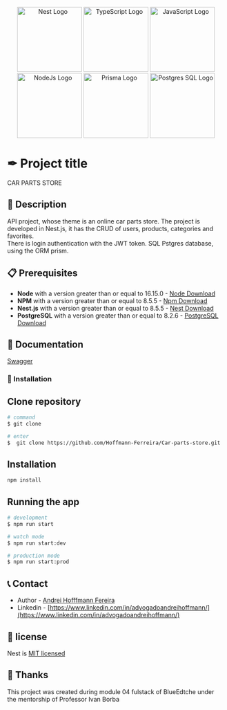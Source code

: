 <p align="center">
  <a href="http://nestjs.com/" target="blank"><img src="https://nestjs.com/img/logo-small.svg" width="150" alt="Nest Logo" /></a>
  <img src="https://media.discordapp.net/attachments/967162864408346697/998699832615129228/typescript-logo.png" width="150" alt="TypeScript Logo" />
  <img src="https://media.discordapp.net/attachments/967162864408346697/998716437319405658/logo-javascript-icon-512.png" width="150" alt="JavaScript Logo" />
  <img src="https://media.discordapp.net/attachments/967162864408346697/998717918869192794/logo-node-js-512.png" width="150" alt="NodeJs Logo" />
  <img src="https://media.discordapp.net/attachments/967162864408346697/998699875438960690/prisma.png" width="150" alt="Prisma Logo" />
   <img src="https://media.discordapp.net/attachments/967162864408346697/998718004256845854/pngwing.com.png" width="150" alt="Postgres SQL Logo" />
</p>


# ✒ Project title

CAR PARTS STORE

## 🚀 Description


API project, whose theme is an online car parts store.
The project is developed in Nest.js, it has the CRUD of users, products, categories and favorites.
<br/>
There is login authentication with the JWT token. SQL Pstgres database, using the ORM prism.

## 📋 Prerequisites

- **Node** with a version greater than or equal to 16.15.0 - [Node Download](https://nodejs.org/pt-br/download/)
- **NPM** with a version greater than or equal to 8.5.5 - [Npm Download](https://www.npmjs.com/package/download)
- **Nest.js** with a version greater than or equal to 8.5.5 - [Nest Download](https://docs.nestjs.com/)
- **PostgreSQL** with a version greater than or equal to 8.2.6 - [PostgreSQL Download](https://www.postgresql.org/download/)


## 📃 Documentation

<a href="https://car-parts-store-production.up.railway.app/docs" target="blank"> Swagger </a>



### 🔧 Installation

## Clone repository

````bash
# command
$ git clone

# enter
$  git clone https://github.com/Hoffmann-Ferreira/Car-parts-store.git
````

## Installation

````bash
npm install
````

## Running the app

```bash
# development
$ npm run start

# watch mode
$ npm run start:dev

# production mode
$ npm run start:prod
```

## 📞 Contact

- Author - [Andrei Hofffmann Fereira](https://kamilmysliwiec.com)
- Linkedin - [https://www.linkedin.com/in/advogadoandreihoffmann/](https://www.linkedin.com/in/advogadoandreihoffmann/)


## 📄 license

Nest is [MIT licensed](LICENSE)


## 🧡 Thanks

This project was created during module 04 fulstack of BlueEdtche under the mentorship of Professor Ivan Borba

